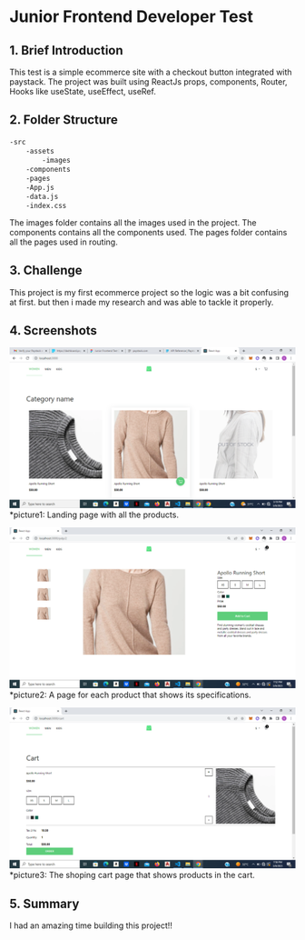# Junior Frontend Developer Test

## 1. Brief Introduction

This test is a simple ecommerce site with a checkout button integrated with paystack. The project was built using ReactJs props, components, Router, Hooks like useState, useEffect, useRef.

## 2. Folder Structure

    -src
        -assets
            -images
        -components
        -pages
        -App.js
        -data.js
        -index.css

The images folder contains all the images used in the project. The components contains all the components used. The pages folder contains all the pages used in routing.

## 3. Challenge

This project is my first ecommerce project so the logic was a bit confusing at first. but then i made my research and was able to tackle it properly.

## 4. Screenshots

![Reference Image](./screenshot/screenshot-1.png)
\*picture1: Landing page with all the products.

![Reference Image](./screenshot/screenshot-4.png)
\*picture2: A page for each product that shows its specifications.

![Reference Image](./screenshot/screenshot-5.png)
\*picture3: The shoping cart page that shows products in the cart.

## 5. Summary

I had an amazing time building this project!!
